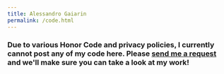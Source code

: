 ```yaml
---
title: Alessandro Gaiarin
permalink: /code.html
---
```

### Due to various Honor Code and privacy policies, I currently cannot post any of my code here. Please [send me a request](/contact) and we'll make sure you can take a look at my work!
